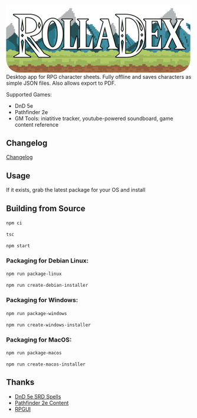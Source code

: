 <img src="/img/rolladex_title.png" width=500px/>
Desktop app for RPG character sheets.  Fully offline and saves characters as simple JSON files.  Also allows export to PDF.

Supported Games:
- DnD 5e
- Pathfinder 2e
- GM Tools: iniatitive tracker, youtube-powered soundboard, game content reference

## Changelog
[Changelog](project.md)

## Usage
If it exists, grab the latest package for your OS and install

## Building from Source
`npm ci`

`tsc`

`npm start`

### Packaging for Debian Linux:

`npm run package-linux`

`npm run create-debian-installer`

### Packaging for Windows:

`npm run package-windows`

`npm run create-windows-installer`

### Packaging for MacOS:

`npm run package-macos`

`npm run create-macos-installer`

## Thanks
- [DnD 5e SRD Spells](https://github.com/vorpalhex/srd_spells)
- [Pathfinder 2e Content](https://github.com/foundryvtt/pf2e)
- [RPGUI](https://github.com/RonenNess/RPGUI/)
